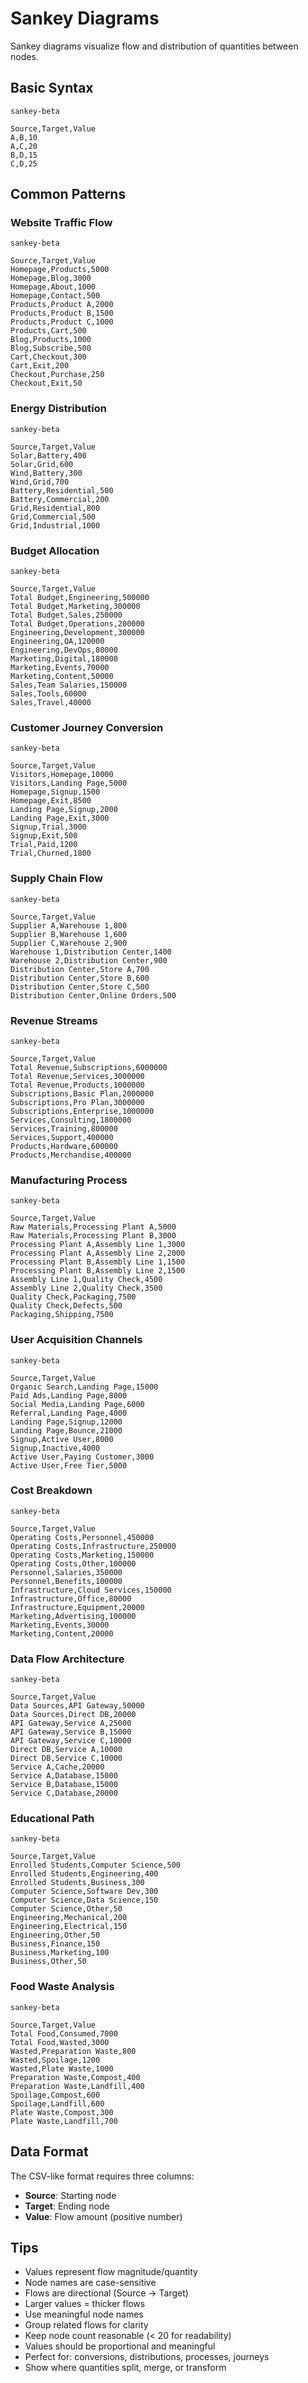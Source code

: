 # Sankey Diagrams

Sankey diagrams visualize flow and distribution of quantities between nodes.

## Basic Syntax

```mermaid
sankey-beta

Source,Target,Value
A,B,10
A,C,20
B,D,15
C,D,25
```

## Common Patterns

### Website Traffic Flow
```mermaid
sankey-beta

Source,Target,Value
Homepage,Products,5000
Homepage,Blog,3000
Homepage,About,1000
Homepage,Contact,500
Products,Product A,2000
Products,Product B,1500
Products,Product C,1000
Products,Cart,500
Blog,Products,1000
Blog,Subscribe,500
Cart,Checkout,300
Cart,Exit,200
Checkout,Purchase,250
Checkout,Exit,50
```

### Energy Distribution
```mermaid
sankey-beta

Source,Target,Value
Solar,Battery,400
Solar,Grid,600
Wind,Battery,300
Wind,Grid,700
Battery,Residential,500
Battery,Commercial,200
Grid,Residential,800
Grid,Commercial,500
Grid,Industrial,1000
```

### Budget Allocation
```mermaid
sankey-beta

Source,Target,Value
Total Budget,Engineering,500000
Total Budget,Marketing,300000
Total Budget,Sales,250000
Total Budget,Operations,200000
Engineering,Development,300000
Engineering,QA,120000
Engineering,DevOps,80000
Marketing,Digital,180000
Marketing,Events,70000
Marketing,Content,50000
Sales,Team Salaries,150000
Sales,Tools,60000
Sales,Travel,40000
```

### Customer Journey Conversion
```mermaid
sankey-beta

Source,Target,Value
Visitors,Homepage,10000
Visitors,Landing Page,5000
Homepage,Signup,1500
Homepage,Exit,8500
Landing Page,Signup,2000
Landing Page,Exit,3000
Signup,Trial,3000
Signup,Exit,500
Trial,Paid,1200
Trial,Churned,1800
```

### Supply Chain Flow
```mermaid
sankey-beta

Source,Target,Value
Supplier A,Warehouse 1,800
Supplier B,Warehouse 1,600
Supplier C,Warehouse 2,900
Warehouse 1,Distribution Center,1400
Warehouse 2,Distribution Center,900
Distribution Center,Store A,700
Distribution Center,Store B,600
Distribution Center,Store C,500
Distribution Center,Online Orders,500
```

### Revenue Streams
```mermaid
sankey-beta

Source,Target,Value
Total Revenue,Subscriptions,6000000
Total Revenue,Services,3000000
Total Revenue,Products,1000000
Subscriptions,Basic Plan,2000000
Subscriptions,Pro Plan,3000000
Subscriptions,Enterprise,1000000
Services,Consulting,1800000
Services,Training,800000
Services,Support,400000
Products,Hardware,600000
Products,Merchandise,400000
```

### Manufacturing Process
```mermaid
sankey-beta

Source,Target,Value
Raw Materials,Processing Plant A,5000
Raw Materials,Processing Plant B,3000
Processing Plant A,Assembly Line 1,3000
Processing Plant A,Assembly Line 2,2000
Processing Plant B,Assembly Line 1,1500
Processing Plant B,Assembly Line 2,1500
Assembly Line 1,Quality Check,4500
Assembly Line 2,Quality Check,3500
Quality Check,Packaging,7500
Quality Check,Defects,500
Packaging,Shipping,7500
```

### User Acquisition Channels
```mermaid
sankey-beta

Source,Target,Value
Organic Search,Landing Page,15000
Paid Ads,Landing Page,8000
Social Media,Landing Page,6000
Referral,Landing Page,4000
Landing Page,Signup,12000
Landing Page,Bounce,21000
Signup,Active User,8000
Signup,Inactive,4000
Active User,Paying Customer,3000
Active User,Free Tier,5000
```

### Cost Breakdown
```mermaid
sankey-beta

Source,Target,Value
Operating Costs,Personnel,450000
Operating Costs,Infrastructure,250000
Operating Costs,Marketing,150000
Operating Costs,Other,100000
Personnel,Salaries,350000
Personnel,Benefits,100000
Infrastructure,Cloud Services,150000
Infrastructure,Office,80000
Infrastructure,Equipment,20000
Marketing,Advertising,100000
Marketing,Events,30000
Marketing,Content,20000
```

### Data Flow Architecture
```mermaid
sankey-beta

Source,Target,Value
Data Sources,API Gateway,50000
Data Sources,Direct DB,20000
API Gateway,Service A,25000
API Gateway,Service B,15000
API Gateway,Service C,10000
Direct DB,Service A,10000
Direct DB,Service C,10000
Service A,Cache,20000
Service A,Database,15000
Service B,Database,15000
Service C,Database,20000
```

### Educational Path
```mermaid
sankey-beta

Source,Target,Value
Enrolled Students,Computer Science,500
Enrolled Students,Engineering,400
Enrolled Students,Business,300
Computer Science,Software Dev,300
Computer Science,Data Science,150
Computer Science,Other,50
Engineering,Mechanical,200
Engineering,Electrical,150
Engineering,Other,50
Business,Finance,150
Business,Marketing,100
Business,Other,50
```

### Food Waste Analysis
```mermaid
sankey-beta

Source,Target,Value
Total Food,Consumed,7000
Total Food,Wasted,3000
Wasted,Preparation Waste,800
Wasted,Spoilage,1200
Wasted,Plate Waste,1000
Preparation Waste,Compost,400
Preparation Waste,Landfill,400
Spoilage,Compost,600
Spoilage,Landfill,600
Plate Waste,Compost,300
Plate Waste,Landfill,700
```

## Data Format

The CSV-like format requires three columns:
- **Source**: Starting node
- **Target**: Ending node  
- **Value**: Flow amount (positive number)

## Tips

- Values represent flow magnitude/quantity
- Node names are case-sensitive
- Flows are directional (Source → Target)
- Larger values = thicker flows
- Use meaningful node names
- Group related flows for clarity
- Keep node count reasonable (< 20 for readability)
- Values should be proportional and meaningful
- Perfect for: conversions, distributions, processes, journeys
- Show where quantities split, merge, or transform
